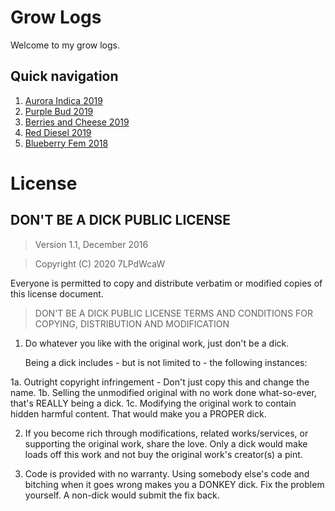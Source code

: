 # Grow Logs

Welcome to my grow logs.

## Quick navigation

1. [Aurora Indica 2019](/aurora-indica/growlog.md)
2. [Purple Bud 2019](/purple-bud/growlog.md)
3. [Berries and Cheese 2019](berries-and-cheese/growlog.md)
4. [Red Diesel 2019](/red-diesel-2/growlog.md)
5. [Blueberry Fem 2018](blueberry-fem/growlog.md)

# License

## DON'T BE A DICK PUBLIC LICENSE

> Version 1.1, December 2016

> Copyright (C) 2020 7LPdWcaW

Everyone is permitted to copy and distribute verbatim or modified
copies of this license document.

> DON'T BE A DICK PUBLIC LICENSE
> TERMS AND CONDITIONS FOR COPYING, DISTRIBUTION AND MODIFICATION

1. Do whatever you like with the original work, just don't be a dick.

   Being a dick includes - but is not limited to - the following instances:

 1a. Outright copyright infringement - Don't just copy this and change the name.
 1b. Selling the unmodified original with no work done what-so-ever, that's REALLY being a dick.
 1c. Modifying the original work to contain hidden harmful content. That would make you a PROPER dick.

2. If you become rich through modifications, related works/services, or supporting the original work,
share the love. Only a dick would make loads off this work and not buy the original work's
creator(s) a pint.

3. Code is provided with no warranty. Using somebody else's code and bitching when it goes wrong makes
you a DONKEY dick. Fix the problem yourself. A non-dick would submit the fix back.